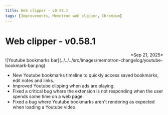 ```yaml
---
title: Web clipper - v0.58.1
tags: [Improvements, Memotron web clipper, Chromium]
---
```



# Web clipper - v0.58.1
<div align="right">*Sep 21, 2025*</div>
![Youtube bookmarks bar](../../../src/images/memotron-changelog/youtube-bookmark-bar.png)

* New Youtube bookmarks timeline to quickly access saved bookmarks, edit notes and links.
* Improved Youtube clipping when ads are playing.
* Fixed a critical bug where the extension is not responding when the user spends some time on a web page.
* Fixed a bug where Youtube bookmarks aren't rendering as expected when loading a Youtube video.